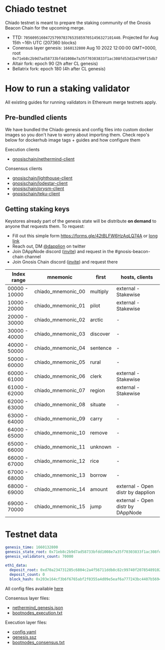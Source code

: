 # Chiado testnet

Chiado testnet is meant to prepare the staking community of the Gnosis Beacon Chain for the upcoming merge.

- TTD: `70560951604725799783765358597051456327101440`. Projected for Aug 15th ~16h UTC (207360 blocks)
- Conensus layer genesis: `1660132800` Aug 10 2022 12:00:00 GMT+0000, root `0x71eb8c2b9d7ad58733bfdd1008e7a35f70303833f1ac308fd53d1b4799f15db7`
- Altair fork: epoch 90 (2h after CL genesis)
- Bellatrix fork: epoch 180 (4h after CL genesis)

# How to run a staking validator

All existing guides for running validators in Ethereum merge testnets apply.

## Pre-bundled clients

We have bundled the Chiado genesis and config files into custom docker images so you don't have to worry about importing them. Check repo's below for dockerhub image tags + guides and how configure them

Execution clients

- [gnosischain/nethermind-client](https://github.com/gnosischain/nethermind-client)

Consensus clients

- [gnosischain/lighthouse-client](https://github.com/gnosischain/lighthouse-client)
- [gnosischain/lodestar-client](https://github.com/gnosischain/lodestar-client)
- [gnosischain/prysm-client](https://github.com/gnosischain/prysm-client)
- [gnosischain/teku-client](https://github.com/gnosischain/teku-client)

## Getting staking keys

Keystores already part of the genesis state will be distribute **on demand** to anyone that requests them. To request:

- Fill out this simple form https://forms.gle/42tBLFW6HzAqLQ74A or [long link](https://docs.google.com/forms/d/e/1FAIpQLSeWfYgWagVBIOeEwn36VO3xm1LYIaL_29oYzf-_071LO6nJXg/viewform?usp=sf_link)
- Reach out, DM [@dapplion](https://twitter.com/dapplion) on twitter
- Join DAppNode discord ([invite](https://discord.gg/c28an8dA5k)) and request in the #gnosis-beacon-chain channel
- Join Gnosis Chain discord ([invite](https://discord.com/invite/3CtNAqVMRV)) and request there

| Index range   | mnemonic           | first    | hosts, clients                    |
| ------------- | ------------------ | -------- | --------------------------------- |
| 00000 - 10000 | chiado_mnemonic_00 | multiply | external - Stakewise              |
| 10000 - 20000 | chiado_mnemonic_01 | pilot    | external - Stakewise              |
| 20000 - 30000 | chiado_mnemonic_02 | arctic   | -                                 |
| 30000 - 40000 | chiado_mnemonic_03 | discover | -                                 |
| 40000 - 50000 | chiado_mnemonic_04 | sentence | -                                 |
| 50000 - 60000 | chiado_mnemonic_05 | rural    | -                                 |
| 60000 - 61000 | chiado_mnemonic_06 | clerk    | external - Stakewise              |
| 61000 - 62000 | chiado_mnemonic_07 | region   | external - Stakewise              |
| 62000 - 63000 | chiado_mnemonic_08 | situate  | -                                 |
| 63000 - 64000 | chiado_mnemonic_09 | carry    | -                                 |
| 64000 - 65000 | chiado_mnemonic_10 | remove   | -                                 |
| 65000 - 66000 | chiado_mnemonic_11 | unknown  | -                                 |
| 66000 - 67000 | chiado_mnemonic_12 | rice     | -                                 |
| 67000 - 68000 | chiado_mnemonic_13 | borrow   | -                                 |
| 68000 - 69000 | chiado_mnemonic_14 | amount   | external - Open distr by dapplion |
| 69000 - 70000 | chiado_mnemonic_15 | jump     | external - Open distr by DAppNode |

# Testnet data

```yaml
genesis_time: 1660132800
genesis_state_root: 0x71eb8c2b9d7ad58733bfdd1008e7a35f70303833f1ac308fd53d1b4799f15db7
genesis_validators_count: 70000

eth1_data:
  deposit_root: 0xd70a234731285c6804c2a4f56711ddb8c82c99740f207854891028af34e27e5e
  deposit_count: 0
  block_hash: 0x203e164cf3b6f6765abf2f0355a4d09e5eaf6a777243bc4407b569431cd95cb3
```

All config files available [here](custom_config_data)

Consensus layer files:

- [nethermind_genesis.json](custom_config_data/nethermind_genesis.json)
- [bootnodes_execution.txt](custom_config_data/bootnodes_execution.txt)

Execution layer files:

- [config.yaml](custom_config_data/config.yaml)
- [genesis.ssz](custom_config_data/genesis.ssz)
- [bootnodes_consensus.txt](custom_config_data/bootnodes_consensus.txt)
